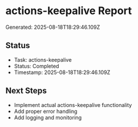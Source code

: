 # actions-keepalive Report

Generated: 2025-08-18T18:29:46.109Z

## Status
- Task: actions-keepalive
- Status: Completed
- Timestamp: 2025-08-18T18:29:46.109Z

## Next Steps
- Implement actual actions-keepalive functionality
- Add proper error handling
- Add logging and monitoring
